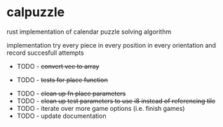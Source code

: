# calpuzzle

rust implementation of calendar puzzle solving algorithm

implementation try every piece in every position in every orientation and record succesfull attempts


- TODO - ~~convert vec to array~~
* TODO - ~~tests for place function~~
- TODO - ~~clean up fn place parameters~~
- TODO - ~~clean up test parameters to use i8 instead of referencing tile~~
- TODO - iterate over more game options (i.e. finish games)
- TODO - update documentation

